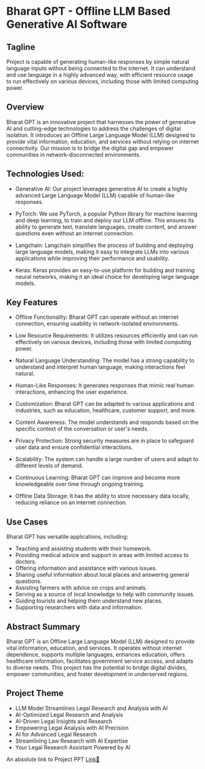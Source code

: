 # Bharat GPT - Offline LLM Based Generative AI Software

## Tagline
Project is capable of generating human-like responses by simple natural language inputs without being connected to the internet. It can understand and use language in a highly advanced way, with efficient resource usage to run effectively on various devices, including those with limited computing power.

## Overview
Bharat GPT is an innovative project that harnesses the power of generative AI and cutting-edge technologies to address the challenges of digital isolation. It introduces an Offline Large Language Model (LLM) designed to provide vital information, education, and services without relying on internet connectivity. Our mission is to bridge the digital gap and empower communities in network-disconnected environments.

## Technologies Used:

- Generative AI: Our project leverages generative AI to create a highly advanced Large Language Model (LLM) capable of human-like responses.

- PyTorch: We use PyTorch, a popular Python library for machine learning and deep learning, to train and deploy our LLM offline. This ensures its ability to generate text, translate languages, create content, and answer questions even without an internet connection.

- Langchain: Langchain simplifies the process of building and deploying large language models, making it easy to integrate LLMs into various applications while improving their performance and usability.

- Keras: Keras provides an easy-to-use platform for building and training neural networks, making it an ideal choice for developing large language models.

## Key Features
- Offline Functionality: Bharat GPT can operate without an internet connection, ensuring usability in network-isolated environments.

- Low Resource Requirements: It utilizes resources efficiently and can run effectively on various devices, including those with limited computing power.

- Natural Language Understanding: The model has a strong capability to understand and interpret human language, making interactions feel natural.

- Human-Like Responses: It generates responses that mimic real human interactions, enhancing the user experience.

- Customization: Bharat GPT can be adapted to various applications and industries, such as education, healthcare, customer support, and more.

- Content Awareness: The model understands and responds based on the specific context of the conversation or user's needs.

- Privacy Protection: Strong security measures are in place to safeguard user data and ensure confidential interactions.

- Scalability: The system can handle a large number of users and adapt to different levels of demand.

- Continuous Learning: Bharat GPT can improve and become more knowledgeable over time through ongoing training.

- Offline Data Storage: It has the ability to store necessary data locally, reducing reliance on an internet connection.

## Use Cases
Bharat GPT has versatile applications, including:

- Teaching and assisting students with their homework.
- Providing medical advice and support in areas with limited access to doctors.
- Offering information and assistance with various issues.
- Sharing useful information about local places and answering general questions.
- Assisting farmers with advice on crops and animals.
- Serving as a source of local knowledge to help with community issues.
- Guiding tourists and helping them understand new places.
- Supporting researchers with data and information.
  
## Abstract Summary
Bharat GPT is an Offline Large Language Model (LLM) designed to provide vital information, education, and services. It operates without internet dependence, supports multiple languages, enhances education, offers healthcare information, facilitates government service access, and adapts to diverse needs. This project has the potential to bridge digital divides, empower communities, and foster development in underserved regions.

## Project Theme
- LLM Model Streamlines Legal Research and Analysis with AI
- AI-Optimized Legal Research and Analysis
- AI-Driven Legal Insights and Research
- Empowering Legal Analysis with AI Precision
- AI for Advanced Legal Research
- Streamlining Law Research with AI Expertise
- Your Legal Research Assistant Powered by AI

An absolute link to Project PPT [Link🔗]([https://google.com](https://drive.google.com/file/d/1ZaiqpLM50VRfepChV6yWJDKHyVca8WwU/view?usp=drivesdk)https://drive.google.com/file/d/1ZaiqpLM50VRfepChV6yWJDKHyVca8WwU/view?usp=drivesdk)  




